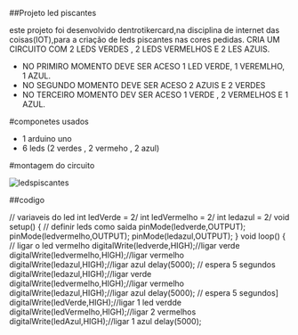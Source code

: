 ##Projeto led piscantes

este projeto foi desenvolvido dentrotikercard,na disciplina de internet das coisas(IOT),para a criação de leds piscantes nas cores pedidas.
CRIA UM CIRCUITO COM 2 LEDS VERDES , 2 LEDS VERMELHOS E 2 LES AZUIS.
- NO PRIMIRO MOMENTO DEVE SER ACESO 1 LED VERDE, 1 VEREMLHO, 1 AZUL.
- NO SEGUNDO MOMENTO DEVE SER ACESO 2 AZUIS E 2 VERDES
- NO TERCEIRO MOMENTO DEV SER ACESO 1 VERDE , 2 VERMELHOS E 1 AZUL.


#componetes usados

- 1 arduino uno
- 6 leds (2 verdes , 2 vermeho , 2 azul)

#montagem do circuito

![ledspiscantes](ledpiscantes.png)

##codigo

// variaveis do led
int ledVerde = 2/
int ledVermelho = 2/
int ledazul = 2/
void setup()
{ // definir leds como saida
  pinMode(ledverde,OUTPUT);
  pinMode(ledvermelho,OUTPUT);
  pinMode(ledazul,OUTPUT);
}
void loop()
{
  // ligar o led vermelho 
  digitalWrite(ledverde,HIGH);//ligar verde
  digitalWrite(ledvermelho,HIGH);//ligar vermelho
  digitalWrite(ledazul,HIGH);//ligar azul
  delay(5000); // espera 5 segundos
  digitalWrite(ledazul,HIGH);//ligar verde
  digitalWrite(ledvermelho,HIGH);//ligar vermelho
  digitalWrite(ledazul,HIGH);//ligar azul
  delay(5000); // espera 5 segundos]
  digitalWrite(ledVerde,HIGH);//ligar 1 led verdde
  digitalWrite(ledVermelho,HIGH);//ligar 2 vermelhos
  digitalWrite(ledAzul,HIGH);//ligar 1 azul
  delay(5000);


  
